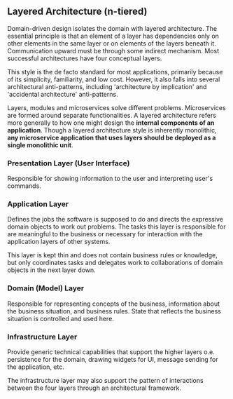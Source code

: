 ## Layered Architecture (n-tiered)

Domain-driven design isolates the domain with layered architecture. The essential principle is that an element of a layer has dependencies only on other elements in the same layer or on elements of the layers beneath it. Communication upward must be through some indirect mechanism. Most successful architectures have four conceptual layers.

This style is the de facto standard for most applications, primarily because of its simplicity, familiarity, and low cost. However, it also falls into several architectural anti-patterns, including 'architecture by implication' and 'accidental architecture' anti-patterns.

Layers, modules and microservices solve different problems. Microservices are formed around separate functionalities. A layered architecture refers more generally to how one might design the **internal components of an application**. Though a layered architecture style is inherently monolithic, **any microservice application that uses layers should be deployed as a single monolithic unit**.

### Presentation Layer (User Interface)

Responsible for showing information to the user and interpreting user's commands.

### Application Layer

Defines the jobs the software is supposed to do and directs the expressive domain objects to work out problems. The tasks this layer is responsible for are meaningful to the business or necessary for interaction with the application layers of other systems.

This layer is kept thin and does not contain business rules or knowledge, but only coordinates tasks and delegates work to collaborations of domain objects in the next layer down.

### Domain (Model) Layer

Responsible for representing concepts of the business, information about the business situation, and business rules. State that reflects the business situation is controlled and used here.

### Infrastructure Layer

Provide generic technical capabilities that support the higher layers o.e. persistence for the domain, drawing widgets for UI, message sending for the application, etc.

The infrastructure layer may also support the pattern of interactions between the four layers through an architectural framework.
